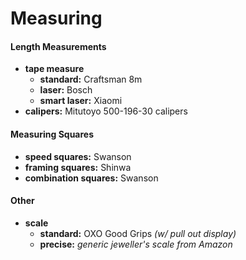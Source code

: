 # Measuring

#### Length Measurements

- **tape measure** 
	- **standard:** Craftsman 8m
	- **laser:** Bosch
	- **smart laser:** Xiaomi
- **calipers:** Mitutoyo 500-196-30 calipers

#### Measuring Squares

- **speed squares:** Swanson
- **framing squares:** Shinwa
- **combination squares:** Swanson

#### Other

- **scale**
	- **standard:** OXO Good Grips *(w/ pull out display)*
	- **precise:** *generic jeweller's scale from Amazon*
